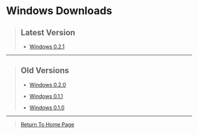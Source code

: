 # Windows Downloads

> ## Latest Version
>
> - [Windows 0.2.1](https://github.com/NoahRobichaux/Robichaux_Breakout/releases/tag/v0.2.1)

***

> ## Old Versions
> 
> - [Windows 0.2.0](https://github.com/NoahRobichaux/Robichaux_Breakout/releases/tag/v0.2.0)
> 
> - [Windows 0.1.1](https://github.com/NoahRobichaux/Robichaux_Breakout/releases/tag/v0.1.1)
> 
> - [Windows 0.1.0](https://github.com/NoahRobichaux/Robichaux_Breakout/releases/tag/v0.1.0)

***

> [Return To Home Page](https://noahrobichaux.github.io/Robichuax_Breakout)
